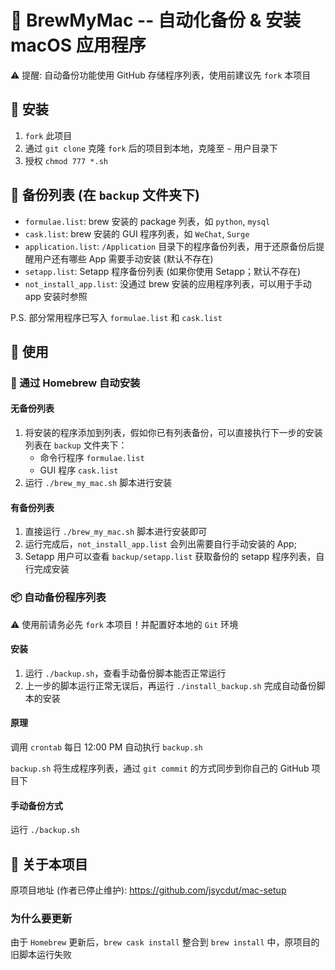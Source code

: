 # 🍻 BrewMyMac -- 自动化备份 & 安装 macOS 应用程序

⚠️ 提醒: 自动备份功能使用 GitHub 存储程序列表，使用前建议先 `fork` 本项目

## 🤖️ 安装

1. `fork` 此项目
2. 通过 `git clone` 克隆 `fork` 后的项目到本地，克隆至 `~` 用户目录下
3. 授权 `chmod 777 *.sh`

## 🧾 备份列表 (在 `backup` 文件夹下)

- `formulae.list`: brew 安装的 package 列表，如 `python`, `mysql`
- `cask.list`: brew 安装的 GUI 程序列表，如 `WeChat`, `Surge`
- `application.list`: `/Application` 目录下的程序备份列表，用于还原备份后提醒用户还有哪些 App 需要手动安装 (默认不存在)
- `setapp.list`: Setapp 程序备份列表 (如果你使用 Setapp；默认不存在)
- `not_install_app.list`: 没通过 brew 安装的应用程序列表，可以用于手动 app 安装时参照

P.S. 部分常用程序已写入 `formulae.list` 和 `cask.list`

## 👀 使用

### 🍺 通过 Homebrew 自动安装

#### 无备份列表

1. 将安装的程序添加到列表，假如你已有列表备份，可以直接执行下一步的安装
   列表在 `backup` 文件夹下：
    - 命令行程序 `formulae.list`
    - GUI 程序 `cask.list`
2. 运行 `./brew_my_mac.sh` 脚本进行安装

#### 有备份列表

1. 直接运行 `./brew_my_mac.sh`  脚本进行安装即可
2. 运行完成后，`not_install_app.list` 会列出需要自行手动安装的 App;
3. Setapp 用户可以查看 `backup/setapp.list` 获取备份的 setapp 程序列表，自行完成安装

### 📦 自动备份程序列表
⚠️ 使用前请务必先 `fork` 本项目！并配置好本地的 `Git` 环境

#### 安装

1. 运行 `./backup.sh`，查看手动备份脚本能否正常运行
2. 上一步的脚本运行正常无误后，再运行 `./install_backup.sh` 完成自动备份脚本的安装

#### 原理
调用 `crontab` 每日 12:00 PM 自动执行 `backup.sh`

`backup.sh` 将生成程序列表，通过 `git commit` 的方式同步到你自己的 GitHub 项目下

#### 手动备份方式
运行 `./backup.sh`

## 🤔 关于本项目
原项目地址 (作者已停止维护): https://github.com/jsycdut/mac-setup

### 为什么要更新

由于 `Homebrew` 更新后，`brew cask install` 整合到 `brew install` 中，原项目的旧脚本运行失败
